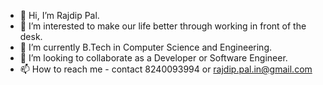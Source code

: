 - 👋 Hi, I’m Rajdip Pal.
- 👀 I’m interested to make our life better through working in front of the desk.
- 🌱 I’m currently B.Tech in Computer Science and Engineering.
- 💞️ I’m looking to collaborate as a Developer or Software Engineer.
- 📫 How to reach me - contact 8240093994 or rajdip.pal.in@gmail.com
<!---
rajdipcodes/rajdipcodes is a ✨ special ✨ repository because its `README.md` (this file) appears on your GitHub profile.
You can click the Preview link to take a look at your changes.
--->
